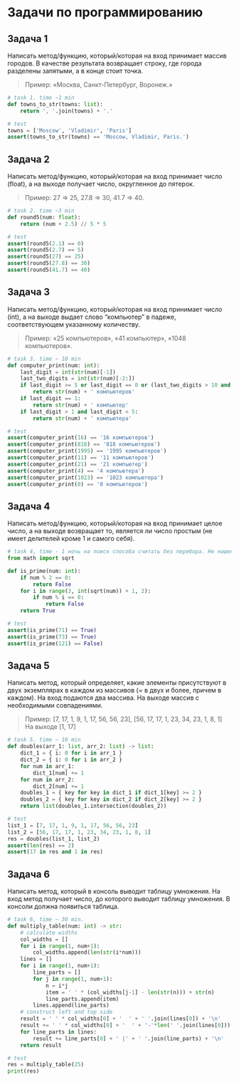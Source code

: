 # Задачи по программированию

## Задача 1
Написать метод/функцию, который/которая на вход принимает массив городов. В качестве результата возвращает строку, где города разделены запятыми, а в конце стоит точка. 

>Пример:
>«Москва, Санкт-Петербург, Воронеж.»

```python
# task 1. time ~1 min
def towns_to_str(towns: list):
    return ', '.join(towns) + '.'

# test
towns = ['Moscow', 'Vladimir', 'Paris']
assert(towns_to_str(towns) == 'Moscow, Vladimir, Paris.')
```

## Задача 2
Написать метод/функцию, который/которая на вход принимает число (float), а на выходе получает число, округленное до пятерок.
>Пример:
>27 => 25, 27.8 => 30, 41.7 => 40.

```python
# task 2. time ~3 min
def round5(num: float):
    return (num + 2.5) // 5 * 5

# test
assert(round5(2.1) == 0)
assert(round5(2.7) == 5)
assert(round5(27) == 25)
assert(round5(27.8) == 30)
assert(round5(41.7) == 40)
```
## Задача 3
Написать метод/функцию, который/которая на вход принимает число (int), а на выходе выдает слово “компьютер” в падеже, соответствующем указанному количеству.
>Пример:
>«25 компьютеров», «41 компьютер», «1048 компьютеров».

```python
# task 3. time ~ 10 min
def computer_print(num: int):
    last_digit = int(str(num)[-1])
    last_two_digits = int(str(num)[-2:])
    if last_digit >= 5 or last_digit == 0 or (last_two_digits > 10 and last_two_digits < 20):
        return str(num) + ' компьютеров'
    if last_digit == 1:
        return str(num) + ' компьютер'
    if last_digit > 1 and last_digit < 5:
        return str(num) + ' компьютера'

# test
assert(computer_print(16) == '16 компьютеров')
assert(computer_print(818) == '818 компьютеров')
assert(computer_print(1995) == '1995 компьютеров')
assert(computer_print(11) == '11 компьютеров')
assert(computer_print(21) == '21 компьютер')
assert(computer_print(4) == '4 компьютера')
assert(computer_print(1023) == '1023 компьютера')
assert(computer_print(0) == '0 компьютеров')
```
## Задача 4
Написать метод/функцию, который/которая на вход принимает целое число, а на выходе возвращает то, является ли число простым (не имеет делителей кроме 1 и самого себя).

```python
# task 4, time - 1 ночь на поиск способа считать без перебора. Не нашел
from math import sqrt

def is_prime(num: int):
    if num % 2 == 0:
        return False
    for i in range(3, int(sqrt(num)) + 1, 2):
        if num % i == 0:
            return False
    return True

# test
assert(is_prime(71) == True)
assert(is_prime(73) == True)
assert(is_prime(121) == False)
```
## Задача 5
Написать метод, который определяет, какие элементы присутствуют в двух экземплярах в каждом из массивов (= в двух и более, причем в каждом). На вход подаются два массива. На выходе массив с необходимыми совпадениями.
>Пример:
>[7, 17, 1, 9, 1, 17, 56, 56, 23], [56, 17, 17, 1, 23, 34, 23, 1, 8, 1]
>На выходе [1, 17]

```python
# task 5. time ~ 10 min
def doubles(arr_1: list, arr_2: list) -> list:
    dict_1 = { i: 0 for i in arr_1 }
    dict_2 = { i: 0 for i in arr_2 }
    for num in arr_1:
        dict_1[num] += 1
    for num in arr_2:
        dict_2[num] += 1
    doubles_1 = { key for key in dict_1 if dict_1[key] >= 2 }
    doubles_2 = { key for key in dict_2 if dict_2[key] >= 2 }
    return list(doubles_1.intersection(doubles_2))

# test
list_1 = [7, 17, 1, 9, 1, 17, 56, 56, 23]
list_2 = [56, 17, 17, 1, 23, 34, 23, 1, 8, 1]
res = doubles(list_1, list_2)
assert(len(res) == 2)
assert(17 in res and 1 in res)
```
## Задача 6
Написать метод, который в консоль выводит таблицу умножения. На вход метод получает число, до которого выводит таблицу умножения. В консоли должна появиться таблица. 
```python
# task 6, time ~ 30 min.
def multiply_table(num: int) -> str:
    # calculate widths
    col_widths = []
    for i in range(1, num+1):
        col_widths.append(len(str(i*num)))
    lines = []
    for i in range(1, num+1):
        line_parts = []
        for j in range(1, num+1):
            n = i*j
            item = ' ' * (col_widths[j-1] - len(str(n))) + str(n)
            line_parts.append(item)
        lines.append(line_parts)
    # construct left and top side
    result = ' ' * col_widths[0] + '  ' + ' '.join(lines[0]) + '\n'
    result += ' ' * col_widths[0] + '  ' + '-'*len(' '.join(lines[0])) + '\n'
    for line_parts in lines:
        result += line_parts[0] + ' |' + ' '.join(line_parts) + '\n'
    return result

# test
res = multiply_table(25)
print(res)
```